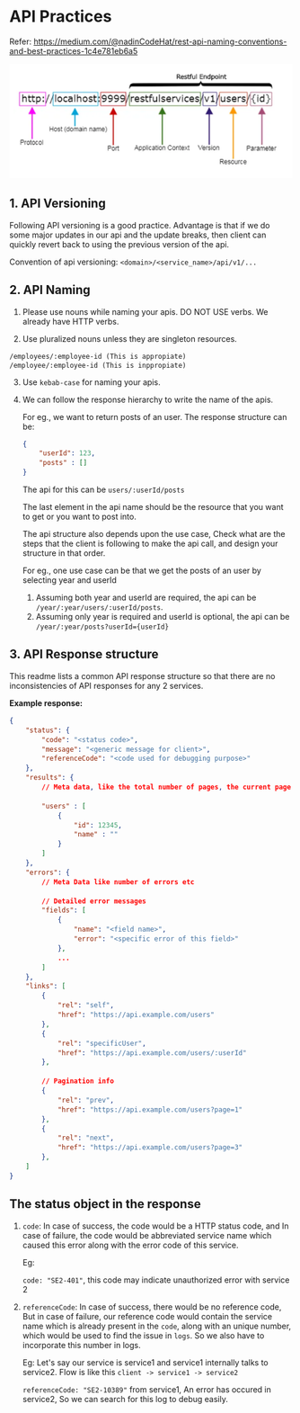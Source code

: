 # API Practices

Refer: https://medium.com/@nadinCodeHat/rest-api-naming-conventions-and-best-practices-1c4e781eb6a5

![API Structure](./images/api-structure.png)

## 1. API Versioning
Following API versioning is a good practice. Advantage is that if we do some major updates in our api and the update breaks, then client can quickly revert back to using the previous version of the api.

Convention of api versioning: ```<domain>/<service_name>/api/v1/...```

## 2. API Naming
1. Please use nouns while naming your apis. DO NOT USE verbs. We already have HTTP verbs.

2. Use pluralized nouns unless they are singleton resources. 
```
/employees/:employee-id (This is appropiate)
/employee/:employee-id (This is inppropiate)
```

3. Use ```kebab-case``` for naming your apis.

4. We can follow the response hierarchy to write the name of the apis.

    For eg., we want to return posts of an user. The response structure can be:
    ```json
    {
        "userId": 123,
        "posts" : []
    }
    ```
    The api for this can be ```users/:userId/posts```

    The last element in the api name should be the resource that you want to get or you want to post into.

    The api structure also depends upon the use case, Check what are the steps that the client is following to make the api call, and design your structure in that order.

    For eg., one use case can be that we get the posts of an user by selecting year and userId
    1. Assuming both year and userId are required, the api can be ```/year/:year/users/:userId/posts```.
    2. Assuming only year is required and userId is optional, the api can be ```/year/:year/posts?userId={userId}```



## 3. API Response structure

This readme lists a common API response structure so that there are no inconsistencies of API responses for any 2 services.


<b>Example response: </b>

```json
{
    "status": {
        "code": "<status code>",
        "message": "<generic message for client>",
        "referenceCode": "<code used for debugging purpose>" 
    },
    "results": {
        // Meta data, like the total number of pages, the current page number, etc

        "users" : [
            {
                "id": 12345,
                "name" : ""
            }
        ]
    },
    "errors": {
        // Meta Data like number of errors etc
        
        // Detailed error messages
        "fields": [
            {
                "name": "<field name>",
                "error": "<specific error of this field>"
            },
            ...
        ]
    },
    "links": [
        {
            "rel": "self",
            "href": "https://api.example.com/users"
        },
        {
            "rel": "specificUser",
            "href": "https://api.example.com/users/:userId"
        },

        // Pagination info
        {
            "rel": "prev",
            "href": "https://api.example.com/users?page=1"
        },
        {
            "rel": "next",
            "href": "https://api.example.com/users?page=3"
        },
    ]
}
```

## The status object in the response
1. ```code```: In case of success, the code would be a HTTP status code, and In case of failure, the code would be abbreviated service name which caused this error along with the error code of this service.
    
    Eg: 
    
    ```code: "SE2-401"```, this code may indicate unauthorized error with service 2

2. ```referenceCode```: In case of success, there would be no reference code, But in case of failure, our reference code would contain the service name which is already present in the ```code```, along with an unique number, which would be used to find the issue in ```logs```. So we also have to incorporate this number in logs.

    Eg:
    Let's say our service is service1 and service1 internally talks to service2. Flow is like this ```client -> service1 -> service2```
    
    ```referenceCode: "SE2-10389"``` from service1, An error has occured in service2, So we can search for this log to debug easily. 
